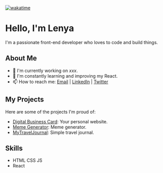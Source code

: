 [![wakatime](https://wakatime.com/badge/user/0627f985-4344-4b37-b74f-0b41b787dfeb.svg)](https://wakatime.com/@0627f985-4344-4b37-b74f-0b41b787dfeb)

# Hello, I'm Lenya


I'm a passionate front-end developer who loves to code and build things.

## About Me

- 🔭 I'm currently working on *xxx*.
- 🌱 I'm constantly learning and improving my React.
- 📫 How to reach me: [Email](mailto:oglenyaboss@icloud.com) | [LinkedIn](https://www.linkedin.com/in/lenya-lozhkin-370426292/) | [Twitter](https://twitter.com/oglenyaboss)

## My Projects

Here are some of the projects I'm proud of:

- [Digital Business Card](https://github.com/oglenyaboss/digitalbusinesscard): Your personal website.
- [Meme Generator](https://github.com/oglenyaboss/pidrilclub): Meme generator.
- [MyTravelJournal](https://github.com/oglenyaboss/MyTravelJournal): Simple travel journal.

## Skills

- HTML CSS JS
- React

